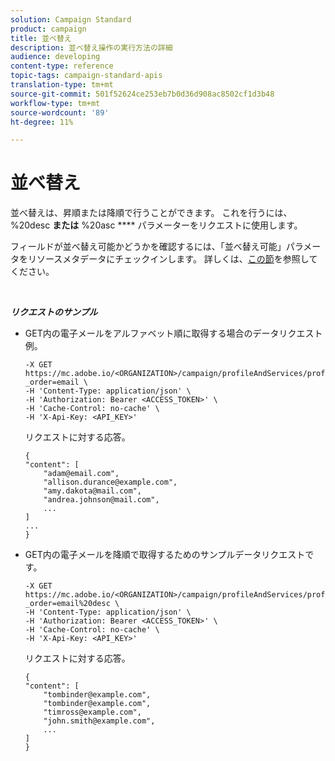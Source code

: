 ```yaml
---
solution: Campaign Standard
product: campaign
title: 並べ替え
description: 並べ替え操作の実行方法の詳細
audience: developing
content-type: reference
topic-tags: campaign-standard-apis
translation-type: tm+mt
source-git-commit: 501f52624ce253eb7b0d36d908ac8502cf1d3b48
workflow-type: tm+mt
source-wordcount: '89'
ht-degree: 11%

---
```



# 並べ替え

並べ替えは、昇順または降順で行うことができます。 これを行うには、%20desc **または** %20asc **** パラメーターをリクエストに使用します。

フィールドが並べ替え可能かどうかを確認するには、「並べ替え可能」パラメータをリソースメタデータにチェックインします。 詳しくは、[この節](../../api/using/metadata-mechanism.md)を参照してください。

<br/>

***リクエストのサンプル***

* GET内の電子メールをアルファベット順に取得する場合のデータリクエスト例。

   ```
   -X GET https://mc.adobe.io/<ORGANIZATION>/campaign/profileAndServices/profile/email/email?_order=email \
   -H 'Content-Type: application/json' \
   -H 'Authorization: Bearer <ACCESS_TOKEN>' \
   -H 'Cache-Control: no-cache' \
   -H 'X-Api-Key: <API_KEY>'
   ```

   リクエストに対する応答。

   ```
   {
   "content": [
       "adam@email.com",
       "allison.durance@example.com",
       "amy.dakota@mail.com",
       "andrea.johnson@mail.com",
       ...
   ]
   ...
   }
   ```

* GET内の電子メールを降順で取得するためのサンプルデータリクエストです。

   ```
   -X GET https://mc.adobe.io/<ORGANIZATION>/campaign/profileAndServices/profile/email?_order=email%20desc \
   -H 'Content-Type: application/json' \
   -H 'Authorization: Bearer <ACCESS_TOKEN>' \
   -H 'Cache-Control: no-cache' \
   -H 'X-Api-Key: <API_KEY>'
   ```

   リクエストに対する応答。

   ```
   {
   "content": [
       "tombinder@example.com",
       "tombinder@example.com",
       "timross@example.com",
       "john.smith@example.com",
       ...
   ]
   }
   ```
